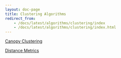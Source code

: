 ```yaml
---
layout: doc-page
title: Clustering Algorithms
redirect_from:
    - /docs/latest/algorithms/clustering/index
    - /docs/latest/algorithms/clustering/index.html
---
```


[Canopy Clustering](canopy/)

[Distance Metrics](distance-metrics.html)
